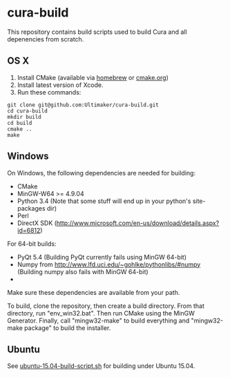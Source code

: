 # cura-build

This repository contains build scripts used to build Cura and all depenencies from scratch.

## OS X

1. Install CMake (available via [homebrew](http://brew.sh/) or [cmake.org](http://www.cmake.org/))
2. Install latest version of Xcode.
3. Run these commands:
```shell
git clone git@github.com:Ultimaker/cura-build.git
cd cura-build
mkdir build
cd build
cmake ..
make
```

## Windows

On Windows, the following dependencies are needed for building:

* CMake
* MinGW-W64 >= 4.9.04
* Python 3.4 (Note that some stuff will end up in your python's site-packages dir)
* Perl
* DirectX SDK (http://www.microsoft.com/en-us/download/details.aspx?id=6812)

For 64-bit builds:

* PyQt 5.4 (Building PyQt currently fails using MinGW 64-bit)
* Numpy from http://www.lfd.uci.edu/~gohlke/pythonlibs/#numpy (Building numpy also fails with MinGW 64-bit)
* 

Make sure these dependencies are available from your path.

To build, clone the repository, then create a build directory. From that directory, run "env_win32.bat".
Then run CMake using the MinGW Generator. Finally, call "mingw32-make" to build everything and "mingw32-make package"
to build the installer.

## Ubuntu

See [ubuntu-15.04-build-script.sh](ubuntu-15.04-build-script.sh) for building under Ubuntu 15.04.
